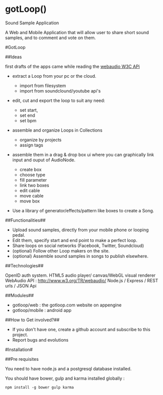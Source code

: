 gotLoop()
=======

Sound Sample Application

A Web and Mobile Application that will allow user to share short sound samples, and to comment and vote on them.

#GotLoop

##Ideas

first drafts of the apps came while reading the [webaudio W3C APi](http://www.w3.org/TR/webaudio)

* extract a Loop from your pc or the cloud.

  * import from filesystem
  * import from soundclound/youtube api's

* edit, cut and export the loop to suit any need:

  * set start,
  * set end
  * set bpm

* assemble and organize Loops in Collections

  * organize by projects
  * assign tags

* assemble them in a drag & drop box ui where you can graphically link input and ouput of AudioNode.

  * create box
  * choose type
  * fill parameter
  * link two boxes
  * edit cable
  * move cable
  * move box

* Use a library of generator/effects/pattern like boxes to create a Song.


##Functionalities##

* Upload sound samples, directly from your mobile phone or looping pedal.
* Edit them, specify start and end point to make a perfect loop.
* Share loops on social networks  (Facebook, Twitter, Soundcloud)
* (optional) Follow other Loop makers on the site.
* (optional) Assemble sound samples in songs to publish elsewhere.

##Technologies##

OpenID auth system.
HTML5
 audio player/
 canvas/WebGL visual renderer
 WebAudio API : http://www.w3.org/TR/webaudio/
Node.js / Express / REST urls / JSON Api

##Modules##
 * gotloop/web : the gotloop.com website on appengine
 * gotloop/mobile : android app

##How to Get involved?##

 * If you don't have one, create a github account and subscribe to this project.
 * Report bugs and evolutions

#Installation#

##Pre requisites

You need to have node.js and a postgresql database installed.


You should have bower, gulp and karma installed globally :

    npm install -g bower gulp karma
